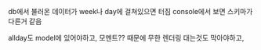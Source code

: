 db에서 불러온 데이터가 week나 day에 걸쳐있으면 터짐
console에서 보면 스키마가 다른거 같음


allday도 model에 있어야하고, 모멘트?? 때문에 무한 렌더링 대는것도 막아야하고, 
